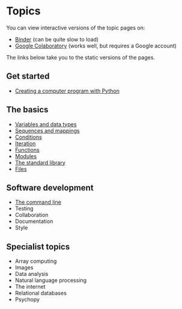# Topics

You can view interactive versions of the topic pages on:

* [Binder](https://mybinder.org/v2/gh/luketudge/introduction-to-programming/master?filepath=topics) (can be quite slow to load)
* [Google Colaboratory](https://colab.research.google.com/github/luketudge/introduction-to-programming) (works well, but requires a Google account)

The links below take you to the static versions of the pages.

## Get started

* [Creating a computer program with Python](intro.md)

## The basics

* [Variables and data types](types.md)
* [Sequences and mappings](sequences_mappings.md)
* [Conditions](conditions.md)
* [Iteration](iteration.md)
* [Functions](functions.md)
* [Modules](modules.md)
* [The standard library](standard_library.md)
* [Files](files.md)

## Software development

* [The command line](command_line.md)
* Testing
* Collaboration
* Documentation
* Style

## Specialist topics

* Array computing
* Images
* Data analysis
* Natural language processing
* The internet
* Relational databases
* Psychopy
